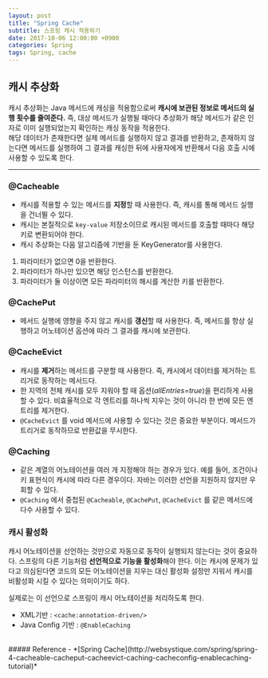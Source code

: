 ```yaml
---
layout: post
title: "Spring Cache"
subtitle: 스프링 캐시 적용하기 
date: 2017-10-06 12:00:00 +0900
categories: Spring
tags: Spring, cache
---
```


## 캐시 추상화
캐시 추상화는 Java 메서드에 캐싱을 적용함으로써 **캐시에 보관된 정보로 메서드의 실행 횟수를 줄여준다.**
즉, 대상 메서드가 실행될 때마다 추상화가 해당 메서드가 같은 인자로 이미 실행되었는지 확인하는 캐싱 동작을 적용한다.  
해당 데이터가 존재한다면 실제 메서드를 실행하지 않고 결과를 반환하고,
존재하지 않는다면 메서드를 실행하여 그 결과를 캐싱한 뒤에 사용자에게 반환해서 다음 호출 시에 사용할 수 있도록 한다.

---

### @Cacheable
- 캐시를 적용할 수 있는 메서드를 **지정**할 때 사용한다. 즉, 캐시를 통해 메서드 실행을 건너뛸 수 있다.
- 캐시는 본질적으로 `key-value` 저장소이므로 캐시된 메서드를 호출할 때마다 해당 키로 변환되어야 한다.
- 캐시 추상화는 다음 알고리즘에 기반을 둔 KeyGenerator를 사용한다.
 1. 파라미터가 없으면 0을 반환한다.
 2. 파라미터가 하나만 있으면 해당 인스턴스를 반환한다.
 3. 파라미터가 둘 이상이면 모든 파라미터의 해시를 계산한 키를 반환한다.

### @CachePut
- 메서드 실행에 영향을 주지 않고 캐시를 **갱신**할 때 사용한다. 즉, 메서드를 항상 실행하고 어노테이션 옵션에 따라 그 결과를 캐시에 보관한다.

### @CacheEvict
- 캐시를 **제거**하는 메서드를 구분할 때 사용한다. 즉, 캐시에서 데이터를 제거하는 트리거로 동작하는 메서드다.
- 한 지역의 전체 캐시를 모두 지워야 할 때 옵션(*allEntries=true*)을 편리하게 사용할 수 있다.
비효율적으로 각 엔트리를 하나씩 지우는 것이 아니라 한 번에 모든 엔트리를 제거한다.
- `@CacheEvict` 를 void 메서드에 사용할 수 있다는 것은 중요한 부분이다. 메서드가 트리거로 동작하므로 반환값을 무시한다.

### @Caching
- 같은 계열의 어노테이션을 여러 개 지정해야 하는 경우가 있다. 
예를 들어, 조건이나 키 표현식이 캐시에 따라 다른 경우이다. 자바는 이러한 선언을 지원하지 않지만 우회할 수 있다.  
- `@Caching` 에서 중첩된 `@Cacheable`, `@CachePut`, `@CacheEvict` 를 같은 메서드에 다수 사용할 수 있다.

### 캐시 활성화
캐시 어노테이션을 선언하는 것만으로 자동으로 동작이 실행되지 않는다는 것이 중요하다. 스프링의 다른 기능처럼 **선언적으로 기능을 활성화**해야 한다. 
이는 캐시에 문제가 있다고 의심된다면 코드의 모든 어노테이션을 지우는 대신 활성화 설정만 지워서 캐시를 비활성화 시킬 수 있다는 의미이기도 하다.    

실제로는 이 선언으로 스프링이 캐시 어노테이션을 처리하도록 한다.
- XML기반 : `<cache:annotation-driven/>`
- Java Config 기반 : `@EnableCaching`

<br>
##### Reference
- *[Spring Cache](http://websystique.com/spring/spring-4-cacheable-cacheput-cacheevict-caching-cacheconfig-enablecaching-tutorial)*